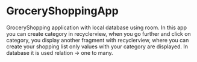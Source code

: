 # GroceryShoppingApp

GroceryShopping application with local database using room.
In this app you can create category in recyclerview, when you go further and click on category, you display another fragment with recyclerview, where you can create your shopping list
only values with your category are displayed. In database it is used relation -> one to many.
